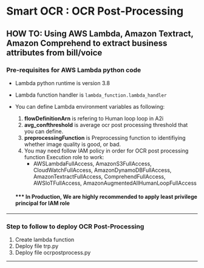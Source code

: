 # Smart OCR : OCR Post-Processing
## HOW TO: Using AWS Lambda, Amazon Textract, Amazon Comprehend to extract business attributes from bill/voice

### Pre-requisites for AWS Lambda python code
- Lambda python runtime is version 3.8
- Lambda function handler is `lambda_function.lambda_handler`

- You can define Lambda environment variables as following:
    1. <strong>flowDefinitionArn</strong> is refering to Human loop loop in A2i
    2. <strong>avg_confthreshold</strong> is average ocr post processing threshold that you can define.
    3. <strong>preprocessingFunction</strong> is Preprocessing function to identifiying whether image quality is good, or bad.
    4. You may need follow IAM policy in order for OCR post processing function Execution role to work:
        - AWSLambdaFullAccess, AmazonS3FullAccess, CloudWatchFullAccess, AmazonDynamoDBFullAccess, AmazonTextractFullAccess, ComprehendFullAccess, AWSIoTFullAccess, AmazonAugmentedAllHumanLoopFullAccess
    <h4> *** In Production, We are highly recommended to apply least privilege principal for IAM role</h4>
---
### Step to follow to deploy OCR Post-Processing
 1. Create lambda function 
 2. Deploy file trp.py
 3. Deploy file ocrpostprocess.py
 ---


